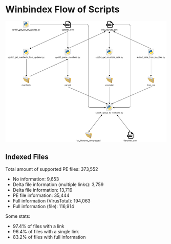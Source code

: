 # Winbindex Flow of Scripts

![winbindex-scripts-flow.png](winbindex-scripts-flow.png)

## Indexed Files

<!--FileStats-->
Total amount of supported PE files: 373,552

* No information: 9,653
* Delta file information (multiple links): 3,759
* Delta file information: 13,719
* PE file information: 35,444
* Full information (VirusTotal): 194,063
* Full information (file): 116,914

Some stats:

* 97.4% of files with a link
* 96.4% of files with a single link
* 83.2% of files with full information
<!--/FileStats-->
